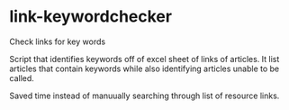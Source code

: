 # link-keywordchecker
Check links for key words

Script that identifies keywords off of excel sheet of links of articles. It list articles that contain keywords while also identifying articles unable to be called. 

Saved time instead of manuually searching through list of resource links. 

